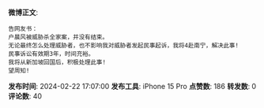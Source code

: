 **微博正文**: 
```
告网友书：
户晨风被威胁杀全家案，并没有结束。
无论最终怎么处理威胁者，也不影响我对威胁者发起民事起诉，我将4赴南宁，解决此事!
民事诉讼有效期3年，时间充裕。
我将从新加坡回国后，积极处理此事!
望周知!
```
**发布时间**: 2024-02-22 17:07:00
**发布工具**: iPhone 15 Pro
**点赞数**: 186
**转发数**: 0
**评论数**: 40
